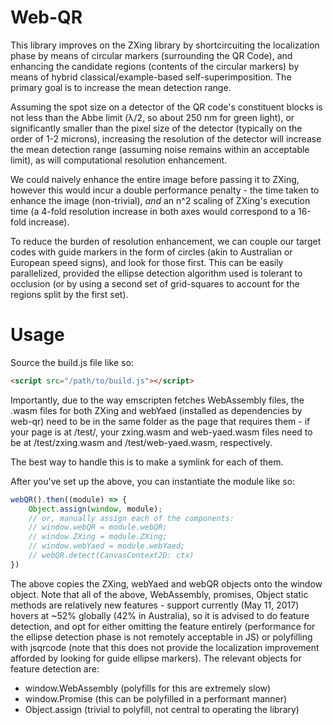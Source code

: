 # Web-QR
This library improves on the ZXing library by shortcircuiting the localization 
phase by means of circular markers (surrounding the QR Code), and enhancing the
candidate regions (contents of the circular markers) by means of hybrid
classical/example-based self-superimposition. The primary goal is to increase 
the mean detection range.

Assuming the spot size on a detector of the QR code's constituent blocks is 
not less than the Abbe limit (λ/2, so about 250 nm for green light), 
or significantly smaller than the pixel size of the detector (typically on 
the order of 1-2 microns), increasing the resolution of the detector will 
increase the mean detection range (assuming noise remains within an acceptable 
limit), as will computational resolution enhancement.

We could naively enhance the entire image before passing it to ZXing, however
this would incur a double performance penalty - the time taken to enhance the 
image (non-trivial), *and* an n^2 scaling of ZXing's execution time (a 4-fold
resolution increase in both axes would correspond to a 16-fold increase). 

To reduce the burden of resolution enhancement, we can couple our target codes 
with guide markers in the form of circles (akin to Australian or European speed
signs), and look for those first. This can be easily parallelized, provided the
ellipse detection algorithm used is tolerant to occlusion (or by using a second
set of grid-squares to account for the regions split by the first set).

# Usage

Source the build.js file like so:
```html
<script src="/path/to/build.js"></script>
```

Importantly, due to the way emscripten fetches WebAssembly files, the
.wasm files for both ZXing and webYaed (installed as dependencies
by web-qr) need to be in the same folder as the page that requires them - 
if your page is at /test/, your zxing.wasm and web-yaed.wasm files need to 
be at /test/zxing.wasm and /test/web-yaed.wasm, respectively.

The best way to handle this is to make a symlink for each of them.

After you've set up the above, you can instantiate the module like so:
```javascript
webQR().then((module) => {
    Object.assign(window, module);
    // or, manually assign each of the components:
    // window.webQR = module.webQR;
    // window.ZXing = module.ZXing;
    // window.webYaed = module.webYaed;
    // webQR.detect(CanvasContext2D: ctx)
})
```

The above copies the ZXing, webYaed and webQR objects onto the window object.
Note that all of the above, WebAssembly, promises, Object static methods
are relatively new features - support currently (May 11, 2017) hovers at ~52% 
globally (42% in Australia), so it is advised to do feature detection, and opt
for either omitting the feature entirely (performance for the ellipse detection
phase is not remotely acceptable in JS) or polyfilling with jsqrcode (note 
that this does not provide the localization improvement afforded by looking 
for guide ellipse markers). The relevant objects for feature detection are:
* window.WebAssembly (polyfills for this are extremely slow)
* window.Promise (this can be polyfilled in a performant manner)
* Object.assign (trivial to polyfill, not central to operating the library)
